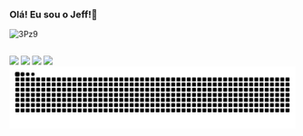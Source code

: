 ### Olá! Eu sou o Jeff!👋 

![3Pz9](https://user-images.githubusercontent.com/53948877/177198274-d7e74de7-abc8-4e1f-b2af-044264b732bb.gif)

<div align="center">
  <a href="https://github.com/jhmcarvalho">
 <!--img height="213em" align=left src="https://github-readme-stats.vercel.app/api?username=jhmcarvalho&show_icons=true&theme=material-palenight&include_all_commits=true&count_private=true"/-->
 <!img height="180em" src="https://github-readme-stats.vercel.app/api/top-langs/?username=jhmcarvalho&layout=compact&langs_count=7&theme=dark"/>
 
</div>

 ##
 
<div align="left">
  <!--br>
  <br>
  <br>
  <br>
  <br>
  <br>
  <br>
  <br>
   <br-->
   
 <a href="https://instagram.com/jhmcarvalho" target="_blank"><img src="https://img.shields.io/badge/-Instagram-%23E4405F?style=for-the-badge&logo=instagram&logoColor=white" target="_blank"></a>
 	<a href="https://www.twitch.tv/JeCarvalho_0" target="_blank"><img src="https://img.shields.io/badge/Twitch-9146FF?style=for-the-badge&logo=twitch&logoColor=white" target="_blank"></a>
  <a href = "mailto:jeferson_funet@hotmail.com"><img src="https://img.shields.io/badge/-Gmail-%23333?style=for-the-badge&logo=gmail&logoColor=white" target="_blank"></a>
  <a href="https://www.linkedin.com/in/jeferson-martins-b4b060233" target="_blank"><img src="https://img.shields.io/badge/-LinkedIn-%230077B5?style=for-the-badge&logo=linkedin&logoColor=white" target="_blank"></a> 
 ![Snake animation](https://github.com/jhmcarvalho/jhmcarvalho/blob/output/github-snake-dark.svg)
 
</div>
